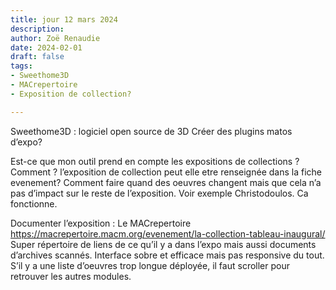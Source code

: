 ```yaml
---
title: jour 12 mars 2024
description: 
author: Zoë Renaudie
date: 2024-02-01
draft: false
tags:
- Sweethome3D
- MACrepertoire
- Exposition de collection?

---
```


Sweethome3D : logiciel open source de 3D 
Créer des plugins matos d’expo? 

Est-ce que mon outil prend en compte les expositions de collections ? 
Comment ? l’exposition de collection peut elle etre renseignée dans la fiche evenement? 
Comment faire quand des oeuvres changent mais que cela n’a pas d’impact sur le reste de l’exposition. Voir exemple Christodoulos. Ca fonctionne. 

Documenter l’exposition : 
Le MACrepertoire  https://macrepertoire.macm.org/evenement/la-collection-tableau-inaugural/
Super répertoire de liens de ce qu’il y a dans l’expo mais aussi documents d’archives scannés.
Interface sobre et efficace mais pas responsive du tout. S’il y a une liste d’oeuvres trop longue déployée, il faut scroller pour retrouver les autres modules.

